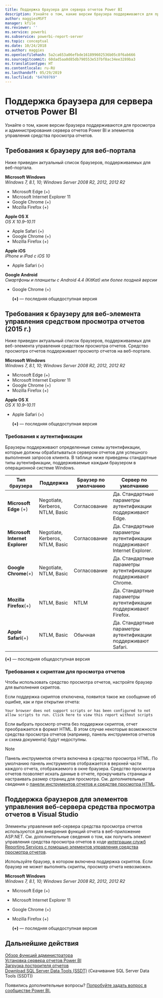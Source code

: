 ```yaml
---
title: Поддержка браузера для сервера отчетов Power BI
description: Узнайте о том, какие версии браузера поддерживаются для просмотра и администрирования сервера отчетов Power BI и элементов управления средства просмотра отчетов.
author: maggiesMSFT
manager: kfile
ms.reviewer: ''
ms.service: powerbi
ms.subservice: powerbi-report-server
ms.topic: conceptual
ms.date: 10/24/2018
ms.author: maggies
ms.openlocfilehash: 5a2ca653a06efbde161899602536b05c8f6ab666
ms.sourcegitcommit: 60dad5aa0d85db790553e537bf8ac34ee3289ba3
ms.translationtype: HT
ms.contentlocale: ru-RU
ms.lasthandoff: 05/29/2019
ms.locfileid: "64769769"
---
```

# <a name="browser-support-for-power-bi-report-server"></a>Поддержка браузера для сервера отчетов Power BI
Узнайте о том, какие версии браузера поддерживаются для просмотра и администрирования сервера отчетов Power BI и элементов управления средства просмотра отчетов.

## <a name="browser-requirements-for-the-web-portal"></a>Требования к браузеру для веб-портала
Ниже приведен актуальный список браузеров, поддерживаемых для веб-портала.

**Microsoft Windows**  
*Windows 7, 8.1, 10; Windows Server 2008 R2, 2012, 2012 R2*

* Microsoft Edge (+)
* Microsoft Internet Explorer 11
* Google Chrome (+)
* Mozilla Firefox (+)

**Apple OS X**  
*OS X 10.9–10.11*

* Apple Safari (+)
* Google Chrome (+)
* Mozilla Firefox (+)

**Apple iOS**  
*iPhone и iPad с iOS 10*

* Apple Safari (+)

**Google Android**  
*Смартфоны и планшеты с Android 4.4 (KitKat) или более поздней версии*

* Google Chrome (+)
  
  **(+)** — последняя общедоступная версия

## <a name="browser-requirements-for-the-report-viewer-web-control-2015"></a>Требования к браузеру для веб-элемента управления средством просмотра отчетов (2015 г.)
Ниже приведен актуальный список браузеров, поддерживаемых для веб-элемента управления средством просмотра отчетов. Средство просмотра отчетов поддерживает просмотр отчетов на веб-портале.

**Microsoft Windows**  
*Windows 7, 8.1, 10; Windows Server 2008 R2, 2012, 2012 R2*

* Microsoft Edge (+)
* Microsoft Internet Explorer 11
* Google Chrome (+)
* Mozilla Firefox (+)

**Apple OS X**  
*OS X 10.9–10.11*

* Apple Safari (+)
  
  **(+)** — последняя общедоступная версия

### <a name="authentication-requirements"></a>Требования к аутентификации
Браузеры поддерживают определенные схемы аутентификации, которые должны обрабатываться сервером отчетов для успешного выполнения запросов клиента. В таблице ниже приведены стандартные типы аутентификации, поддерживаемые каждым браузером в операционной системе Windows.

| **Тип браузера** | **Поддержка** | **Браузер по умолчанию** | **Сервер по умолчанию** |
| --- | --- | --- | --- |
| **Microsoft Edge** (+) |Negotiate, Kerberos, NTLM, Basic |Согласование |Да. Стандартные параметры аутентификации поддерживают Edge. |
| **Microsoft Internet Explorer** |Negotiate, Kerberos, NTLM, Basic |Согласование |Да. Стандартные параметры аутентификации поддерживают Internet Explorer. |
| **Google Chrome**(+) |Negotiate, NTLM, Basic |Согласование |Да. Стандартные параметры аутентификации поддерживают Chrome. |
| **Mozilla Firefox**(+) |NTLM, Basic |NTLM |Да. Стандартные параметры аутентификации поддерживают Firefox. |
| **Apple Safari**(+) |NTLM, Basic |Обычная |Да. Стандартные параметры аутентификации поддерживают Safari. |

 **(+)** — последняя общедоступная версия

### <a name="script-requirements-for-viewing-reports"></a>Требования к скриптам для просмотра отчетов
Чтобы использовать средство просмотра отчетов, настройте браузер для выполнения скриптов.

Если поддержка скриптов отключена, появится такое же сообщение об ошибке, как и при открытии отчета:

```
Your browser does not support scripts or has been configured to not allow scripts to run. Click here to view this report without scripts
```

 Если выбрать просмотр отчета без поддержки скриптов, отчет преображается в формат HTML. В этом случае некоторые возможности средства просмотра отчетов (например, панель инструментов отчетов и схема документа) будут недоступны.

> [!NOTE]
> Панель инструментов отчета включена в средство просмотра HTML. По умолчанию панель инструментов отображается в верхней части каждого отчета, отображаемого в окне браузера. Средство просмотра отчетов позволяет искать данные в отчете, прокручивать страницы и настраивать размер страниц для просмотра. См. дополнительные сведения о [панели инструментов отчетов и средстве просмотра HTML](https://docs.microsoft.com/sql/reporting-services/html-viewer-and-the-report-toolbar).
> 
> 

## <a name="browser-support-for-report-viewer-web-server-controls-in-visual-studio"></a>Поддержка браузеров для элементов управления веб-сервера средства просмотра отчетов в Visual Studio
Элементы управления веб-сервера средства просмотра отчетов используются для внедрения функций отчета в веб-приложение ASP.NET. См. дополнительные сведения о том, как получить элемент управления средства просмотра отчетов в ходе [интеграции служб Reporting Services с помощью элементов управления средства просмотра отчетов](https://docs.microsoft.com/sql/reporting-services/application-integration/integrating-reporting-services-using-reportviewer-controls-get-started).

Используйте браузер, в котором включена поддержка скриптов. Если браузер не может выполнять скрипты, просмотр отчета невозможен.

**Microsoft Windows**  
*Windows 7, 8.1, 10; Windows Server 2008 R2, 2012, 2012 R2*

* Microsoft Edge (+)
* Microsoft Internet Explorer 11
* Google Chrome (+)
* Mozilla Firefox (+)
  
  **(+)** — последняя общедоступная версия

## <a name="next-steps"></a>Дальнейшие действия
[Обзор функций администратора](admin-handbook-overview.md)  
[Установка сервера отчетов Power BI](install-report-server.md)  
[Загрузка построителя отчетов](https://www.microsoft.com/download/details.aspx?id=53613)  
[Download SQL Server Data Tools (SSDT)](http://go.microsoft.com/fwlink/?LinkID=616714) (Скачивание SQL Server Data Tools (SSDT))

Появились дополнительные вопросы? [Попробуйте задать вопрос в сообществе Power BI.](https://community.powerbi.com/)


